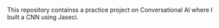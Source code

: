 This repository containss a practice project on Conversational AI where I built a CNN using Jaseci.
